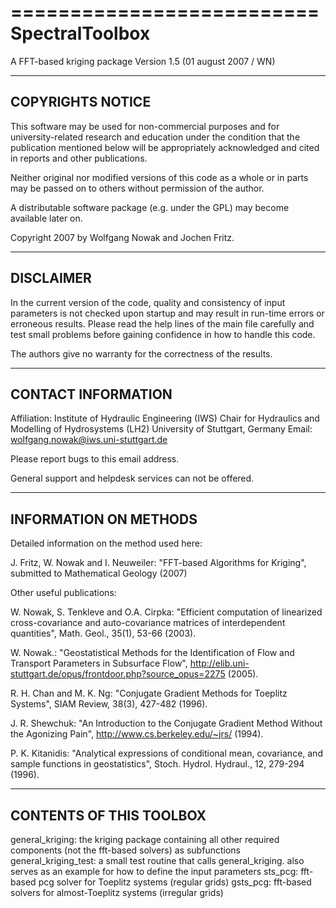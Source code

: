 ==========================
SpectralToolbox
==========================

A FFT-based kriging package
Version 1.5 (01 august 2007 / WN)

--------------------------
COPYRIGHTS NOTICE
--------------------------
This software may be used for non-commercial purposes and for
university-related research and education under the condition
that the publication mentioned below will be appropriately
acknowledged and cited in reports and other publications.

Neither original nor modified versions of this code as a whole or
in parts may be passed on to others without permission of the author.

A distributable software package (e.g. under the GPL) may become
available later on.

Copyright 2007 by Wolfgang Nowak and Jochen Fritz.

--------------------------
DISCLAIMER
--------------------------
In the current version of the code, quality and consistency of input
parameters is not checked upon startup and may result in run-time
errors or erroneous results. Please read the help lines of the main
file carefully and test small problems before gaining confidence in
how to handle this code.

The authors give no warranty for the correctness of the results.

--------------------------
CONTACT INFORMATION
--------------------------
Affiliation:
  Institute of Hydraulic Engineering (IWS)
  Chair for Hydraulics and Modelling of Hydrosystems (LH2)
  University of Stuttgart, Germany
Email:
  wolfgang.nowak@iws.uni-stuttgart.de

Please report bugs to this email address.

General support and helpdesk services can not be offered.

--------------------------
INFORMATION ON METHODS
--------------------------
Detailed information on the method used here:

J. Fritz, W. Nowak and I. Neuweiler: "FFT-based Algorithms for Kriging",
submitted to Mathematical Geology (2007)

Other useful publications:

W. Nowak, S. Tenkleve and O.A. Cirpka: "Efficient computation of linearized
cross-covariance and auto-covariance matrices of interdependent quantities",
Math. Geol., 35(1), 53-66 (2003).

W. Nowak.: "Geostatistical Methods for the Identification of Flow and Transport
Parameters in Subsurface Flow", http://elib.uni-stuttgart.de/opus/frontdoor.php?source_opus=2275
(2005).

R. H. Chan and M. K. Ng: "Conjugate Gradient Methods for Toeplitz Systems",
SIAM Review, 38(3), 427-482 (1996).

J. R. Shewchuk: "An Introduction to the Conjugate Gradient Method Without
the Agonizing Pain", http://www.cs.berkeley.edu/~jrs/ (1994).

P. K. Kitanidis: "Analytical expressions of conditional mean, covariance, and
sample functions in geostatistics", Stoch. Hydrol. Hydraul., 12, 279-294 (1996).

--------------------------
CONTENTS OF THIS TOOLBOX
--------------------------
general_kriging: 	the kriging package containing all other required
			components (not the fft-based solvers) as subfunctions
general_kriging_test:	a small test routine that calls general_kriging.
			also serves as an example for how to define the input parameters
sts_pcg:		fft-based pcg solver for Toeplitz systems (regular grids)
gsts_pcg:		fft-based solvers for almost-Toeplitz systems (irregular grids)
